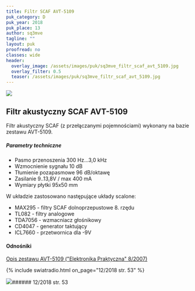 ```yaml
---
title: Filtr SCAF AVT-5109
puk_category: D
puk_year: 2018
puk_place: 13
author: sq3mve
tagline: ""
layout: puk
proofread: no
classes: wide
header:
  overlay_image: /assets/images/puk/sq3mve_filtr_scaf_avt_5109.jpg
  overlay_filter: 0.5
  teaser: /assets/images/puk/sq3mve_filtr_scaf_avt_5109.jpg
---
```






 



![](assets/data/img/projects/2018-13-0.jpg) 



Filtr akustyczny SCAF AVT-5109
------------------------------





 Filtr akustyczny SCAF (z przełączanymi pojemnościami) wykonany na bazie zestawu AVT-5109.




##### Parametry techniczne




* Pasmo przenoszenia 300 Hz...3,0 kHz
* Wzmocnienie sygnału 10 dB
* Tłumienie pozapasmowe 96 dB/oktawę
* Zasilanie 9..13,8V / max 400 mA
* Wymiary płytki 95x50 mm






 W układzie zastosowano następujące układy scalone:






* MAX295 - filtry SCAF dolnoprzepustowe 8. rzędu
* TL082 - filtry analogowe
* TDA7056 - wzmacniacz głośnikowy
* CD4047 - generator taktujący
* ICL7660 - przetwornica dla -9V







#### Odnośniki

[Opis zestawu AVT-5109 ("Elektronika Praktyczna" 8/2007)](https://serwis.avt.pl/manuals/AVT5109.pdf)

 

{% include swiatradio.html on_page="12/2018 str. 53" %}

![](assets/img/logo/sr_logo_s.jpg)###### 12/2018 str. 53

 





 


